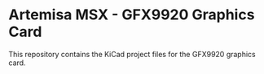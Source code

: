 # Artemisa MSX - GFX9920 Graphics Card

This repository contains the KiCad project files for the GFX9920 graphics card.
